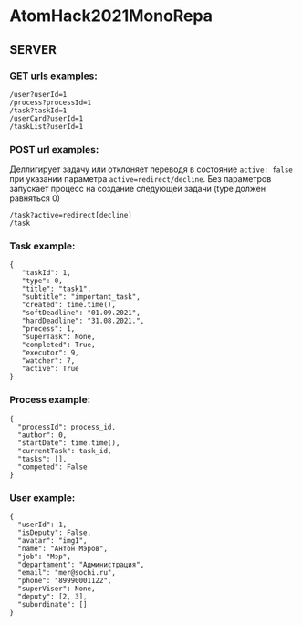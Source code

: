 # AtomHack2021MonoRepa

## SERVER
### GET urls examples:

  ```
  /user?userId=1
  /process?processId=1
  /task?taskId=1
  /userCard?userId=1
  /taskList?userId=1
  ```
### POST url examples:
Деллигирует задачу или отклоняет переводя в состояние `active: false` при указании параметра `active=redirect/decline`. Без параметров запускает процесс на создание следующей задачи (type должен равняться 0)

  ```
  /task?active=redirect[decline]
  /task
  ```

### Task example:

  ```
  {
     "taskId": 1,
     "type": 0,
     "title": "task1",
     "subtitle": "important_task",
     "created": time.time(),
     "softDeadline": "01.09.2021",
     "hardDeadline": "31.08.2021.",
     "process": 1,
     "superTask": None,
     "completed": True,
     "executor": 9,
     "watcher": 7,
     "active": True
  }
  ```
  
### Process example:

  ```
  {
    "processId": process_id,
    "author": 0,
    "startDate": time.time(),
    "currentTask": task_id,
    "tasks": [],
    "competed": False
  }
  ```
  
### User example:

  ```
  {
    "userId": 1,
    "isDeputy": False,
    "avatar": "img1",
    "name": "Антон Мэров",
    "job": "Мэр",
    "departament": "Администрация",
    "email": "mer@sochi.ru",
    "phone": "89990001122",
    "superViser": None,
    "deputy": [2, 3],
    "subordinate": []
  }
  ```

